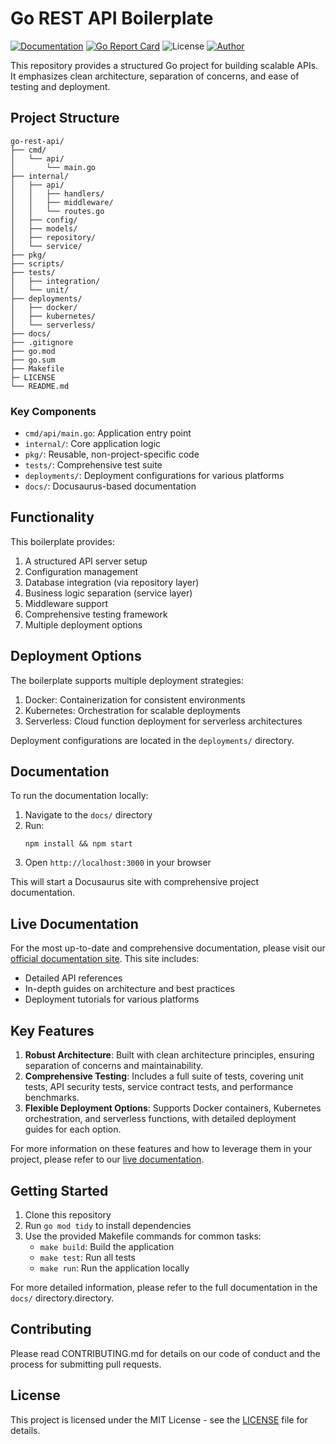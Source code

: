 # Go REST API Boilerplate
[![Documentation](https://img.shields.io/badge/documentation-yes-brightgreen.svg)](https://go-rest-api.bistol.fi/)
[![Go Report Card](https://goreportcard.com/badge/github.com/nicobistolfi/go-rest-api)](https://goreportcard.com/report/github.com/nicobistolfi/go-rest-api)
![License](https://img.shields.io/badge/license-MIT-green.svg)
[![Author](https://img.shields.io/badge/author-%40nicobistolfi-blue.svg)](https://github.com/nicobistolfi)

This repository provides a structured Go project for building scalable APIs. It emphasizes clean architecture, separation of concerns, and ease of testing and deployment.

## Project Structure

```
go-rest-api/
├── cmd/
│   └── api/
│       └── main.go
├── internal/
│   ├── api/
│   │   ├── handlers/
│   │   ├── middleware/
│   │   └── routes.go
│   ├── config/
│   ├── models/
│   ├── repository/
│   └── service/
├── pkg/
├── scripts/
├── tests/
│   ├── integration/
│   └── unit/
├── deployments/
│   ├── docker/
│   ├── kubernetes/
│   └── serverless/
├── docs/
├── .gitignore
├── go.mod
├── go.sum
├── Makefile
├─ LICENSE
└── README.md
```

### Key Components

- `cmd/api/main.go`: Application entry point
- `internal/`: Core application logic
- `pkg/`: Reusable, non-project-specific code
- `tests/`: Comprehensive test suite
- `deployments/`: Deployment configurations for various platforms
- `docs/`: Docusaurus-based documentation

## Functionality

This boilerplate provides:

1. A structured API server setup
2. Configuration management
3. Database integration (via repository layer)
4. Business logic separation (service layer)
5. Middleware support
6. Comprehensive testing framework
7. Multiple deployment options

## Deployment Options

The boilerplate supports multiple deployment strategies:

1. Docker: Containerization for consistent environments
2. Kubernetes: Orchestration for scalable deployments
3. Serverless: Cloud function deployment for serverless architectures

Deployment configurations are located in the `deployments/` directory.

## Documentation

To run the documentation locally:

1. Navigate to the `docs/` directory
2. Run:
   ```
   npm install && npm start
   ```
3. Open `http://localhost:3000` in your browser

This will start a Docusaurus site with comprehensive project documentation.

## Live Documentation

For the most up-to-date and comprehensive documentation, please visit our [official documentation site](https://go-rest-api.bistol.fi/). This site includes:

- Detailed API references
- In-depth guides on architecture and best practices
- Deployment tutorials for various platforms

## Key Features

1. **Robust Architecture**: Built with clean architecture principles, ensuring separation of concerns and maintainability.
2. **Comprehensive Testing**: Includes a full suite of tests, covering unit tests, API security tests, service contract tests, and performance benchmarks.
3. **Flexible Deployment Options**: Supports Docker containers, Kubernetes orchestration, and serverless functions, with detailed deployment guides for each option.

For more information on these features and how to leverage them in your project, please refer to our [live documentation](https://go-rest-api.bistol.fi/).

## Getting Started

1. Clone this repository
2. Run `go mod tidy` to install dependencies
3. Use the provided Makefile commands for common tasks:
   - `make build`: Build the application
   - `make test`: Run all tests
   - `make run`: Run the application locally

For more detailed information, please refer to the full documentation in the `docs/` directory.directory.

## Contributing

Please read CONTRIBUTING.md for details on our code of conduct and the process for submitting pull requests.

## License

This project is licensed under the MIT License - see the [LICENSE](LICENSE) file for details.